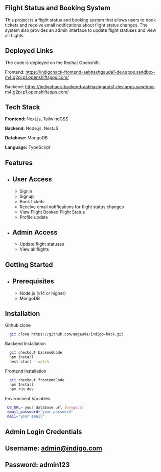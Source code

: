 
## Flight Status and Booking System

This project is a flight status and booking system that allows users to book tickets and receive email notifications about flight status changes. The system also provides an admin interface to update flight statuses and view all flights.

## Deployed Links

The code is deployed on the Redhat Openshift.

Frontend: https://indigohack-frontend-aabhashgauda1-dev.apps.sandbox-m4.g2pi.p1.openshiftapps.com/

Backend: https://indigohack-backend-aabhashgauda1-dev.apps.sandbox-m4.g2pi.p1.openshiftapps.com/

## Tech Stack

**Frontend:** Next.js, TailwindCSS

**Backend:** Node.js, NestJS

**Database:** MongoDB

**Language:** TypeScript


## Features

- ## User Access
    - Signin
    - Signup
    - Book tickets
    - Receive email notifications for flight status changes
    - View Flight Booked Flight Status
    - Profile update

- ## Admin Access
    - Update flight statuses
    - View all flights

## Getting Started

- ## Prerequisites
    - Node.js (v14 or higher)
    - MongoDB
## Installation

Github clone

```bash
  git clone https://github.com/aagauda/indigo-hack.git
```

Backend Installation

```bash
  git checkout backendCode
  npm Install
  nest start --watch
```
Frontend Installation

```bash
  git checkout frontendCode
  npm Install
  npm run dev
```

Environment Variables

```bash
 DB_URL= your database url [mongodb]
 email_password="your password"
 mail="your email"
```




## Admin Login Credentials

## Username: admin@indigo.com
## Password: admin123
    
